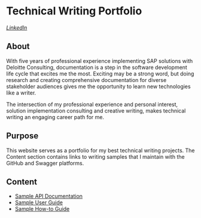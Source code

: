 # Technical Writing Portfolio
*[LinkedIn](https://www.linkedin.com/in/lauren-spann-083055150)*

## About
With five years of professional experience implementing SAP solutions with Deloitte Consulting, documentation is a step in the software
development life cycle that excites me the most. Exciting may be a strong word, but doing research and creating comprehensive documentation for 
diverse stakeholder audiences gives me the opportunity to learn new technologies like a writer. 

The intersection of my professional experience and personal interest, solution implementation consulting and creative writing, makes technical 
writing an engaging career path for me.

## Purpose
This website serves as a portfolio for my best technical writing projects. The Content section contains links to writing samples that I maintain 
with the GitHub and Swagger platforms.

## Content
- [Sample API Documentation](https://lmspann.github.io/OAS.io/)
- [Sample User Guide](https://github.com/lmspann/lmspann.github.io/blob/main/User%20Guide%20Sample/UserGuide.txt/)
- [Sample How-to Guide](https://lmspann.github.io/howtoGuide.io/)
